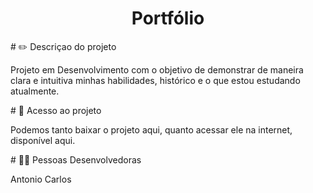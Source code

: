 <h1 align="center">Portfólio</h1>
# &#x270F;&#xFE0F; Descriçao do projeto
<p>Projeto em Desenvolvimento com o objetivo de demonstrar de maneira clara e intuitiva minhas habilidades, histórico e o que estou estudando atualmente.</p>
# 📁 Acesso ao projeto
<p>Podemos tanto baixar o projeto <a src="https://drive.google.com/drive/folders/1URDmP3d-QPNBAfL3e3IL9QQ-E0iWW56U?usp=sharing">aqui</a>, quanto acessar ele na internet, disponível <a src="https://meuportfoliocurriculo.s3.sa-east-1.amazonaws.com/index.html">aqui.</a></p>
# &#x1F468;&#x200D;&#x1F4BB; Pessoas Desenvolvedoras
<p><a src="https://www.linkedin.com/in/antonio-carlos-devback/">Antonio Carlos</a></p>